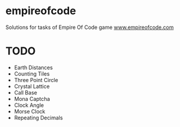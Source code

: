 # empireofcode
Solutions for tasks of Empire Of Code game
www.empireofcode.com

# TODO
- Earth Distances
- Counting Tiles
- Three Point Circle
- Crystal Lattice
- Call Base
- Mona Captcha
- Clock Angle
- Morse Clock
- Repeating Decimals
